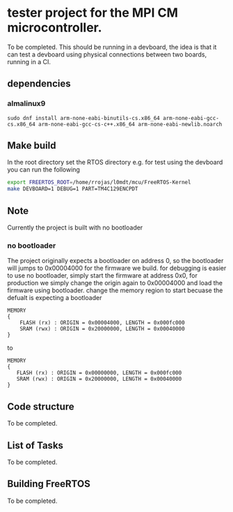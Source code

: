 # tester project for the MPI CM microcontroller.


To be completed.
This should be running in a devboard, the idea is that it can test a devboard using physical connections between two boards, running in a CI.

## dependencies
### almalinux9
`sudo dnf install arm-none-eabi-binutils-cs.x86_64 arm-none-eabi-gcc-cs.x86_64 arm-none-eabi-gcc-cs-c++.x86_64 arm-none-eabi-newlib.noarch`

## Make build
In the root directory set the RTOS directory e.g. for test using the devboard you can run the following
```bash
export FREERTOS_ROOT=/home/rrojas/l0mdt/mcu/FreeRTOS-Kernel
make DEVBOARD=1 DEBUG=1 PART=TM4C129ENCPDT
```
## Note
Currently the project is built with no bootloader
### no bootloader
The project originally expects a bootloader on address 0, so the bootloader will jumps to 0x00004000 for the firmware we build.
for debugging is easier to use no bootloader, simply start the firmware at address 0x0, for production we simply change the origin again to 0x00004000 and load the firmware using bootloader.
change the memory region to start becuase the defualt is expecting a bootloader
```
MEMORY
{
    FLASH (rx) : ORIGIN = 0x00004000, LENGTH = 0x000fc000
    SRAM (rwx) : ORIGIN = 0x20000000, LENGTH = 0x00040000
}
```
 to 
 ```
 MEMORY
{
    FLASH (rx) : ORIGIN = 0x00000000, LENGTH = 0x000fc000
    SRAM (rwx) : ORIGIN = 0x20000000, LENGTH = 0x00040000
}
 ```
 

## Code structure

To be completed.

## List of Tasks

To be completed.

## Building FreeRTOS

To be completed.
